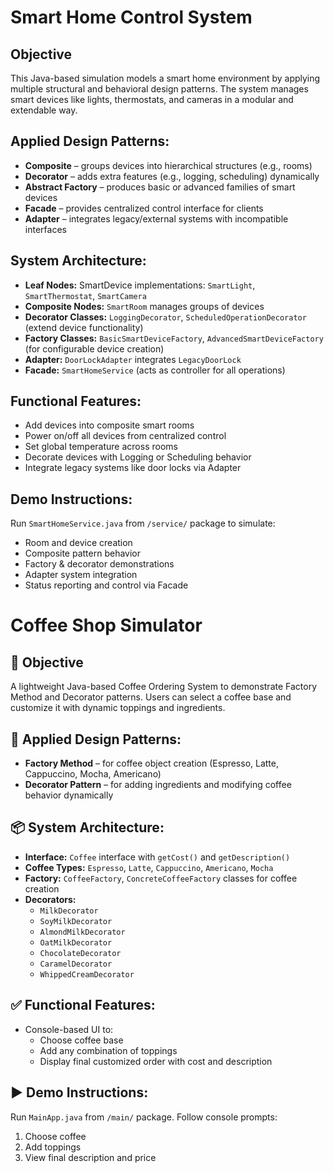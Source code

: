 # Smart Home Control System 

## Objective
This Java-based simulation models a smart home environment by applying multiple structural and behavioral design patterns. The system manages smart devices like lights, thermostats, and cameras in a modular and extendable way.

##  Applied Design Patterns:
- **Composite** – groups devices into hierarchical structures (e.g., rooms)
- **Decorator** – adds extra features (e.g., logging, scheduling) dynamically
- **Abstract Factory** – produces basic or advanced families of smart devices
- **Facade** – provides centralized control interface for clients
- **Adapter** – integrates legacy/external systems with incompatible interfaces

##  System Architecture:
- **Leaf Nodes:** SmartDevice implementations: `SmartLight`, `SmartThermostat`, `SmartCamera`
- **Composite Nodes:** `SmartRoom` manages groups of devices
- **Decorator Classes:** `LoggingDecorator`, `ScheduledOperationDecorator` (extend device functionality)
- **Factory Classes:** `BasicSmartDeviceFactory`, `AdvancedSmartDeviceFactory` (for configurable device creation)
- **Adapter:** `DoorLockAdapter` integrates `LegacyDoorLock`
- **Facade:** `SmartHomeService` (acts as controller for all operations)

##  Functional Features:
- Add devices into composite smart rooms
- Power on/off all devices from centralized control
- Set global temperature across rooms
- Decorate devices with Logging or Scheduling behavior
- Integrate legacy systems like door locks via Adapter

##  Demo Instructions:
Run `SmartHomeService.java` from `/service/` package to simulate:
- Room and device creation
- Composite pattern behavior
- Factory & decorator demonstrations
- Adapter system integration
- Status reporting and control via Facade


# Coffee Shop Simulator 

## 🎯 Objective
A lightweight Java-based Coffee Ordering System to demonstrate Factory Method and Decorator patterns. Users can select a coffee base and customize it with dynamic toppings and ingredients.

## 🔧 Applied Design Patterns:
- **Factory Method** – for coffee object creation (Espresso, Latte, Cappuccino, Mocha, Americano)
- **Decorator Pattern** – for adding ingredients and modifying coffee behavior dynamically

## 📦 System Architecture:
- **Interface:** `Coffee` interface with `getCost()` and `getDescription()`
- **Coffee Types:** `Espresso`, `Latte`, `Cappuccino`, `Americano`, `Mocha`
- **Factory:** `CoffeeFactory`, `ConcreteCoffeeFactory` classes for coffee creation
- **Decorators:**
  - `MilkDecorator`
  - `SoyMilkDecorator`
  - `AlmondMilkDecorator`
  - `OatMilkDecorator`
  - `ChocolateDecorator`
  - `CaramelDecorator`
  - `WhippedCreamDecorator`

## ✅ Functional Features:
- Console-based UI to:
  - Choose coffee base
  - Add any combination of toppings
  - Display final customized order with cost and description

## ▶️ Demo Instructions:
Run `MainApp.java` from `/main/` package. Follow console prompts:
1. Choose coffee
2. Add toppings
3. View final description and price

